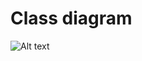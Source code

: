 # Class diagram

![Alt text](http://image.noelshack.com/fichiers/2014/49/1417642843-class-diag.png)
